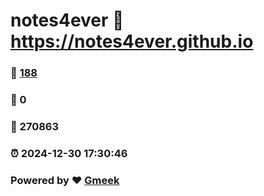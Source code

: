 # notes4ever :link: https://notes4ever.github.io 
### :page_facing_up: [188](https://notes4ever.github.io/tag.html) 
### :speech_balloon: 0 
### :hibiscus: 270863 
### :alarm_clock: 2024-12-30 17:30:46 
### Powered by :heart: [Gmeek](https://github.com/Meekdai/Gmeek)
